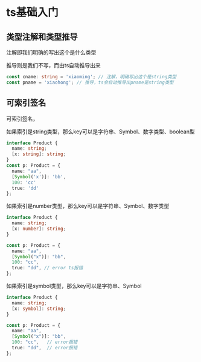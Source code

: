 # ts基础入门



## 类型注解和类型推导

注解即我们明确的写出这个是什么类型

推导则是我们不写，而由ts自动推导出来

```ts
const cname: string = 'xiaoming'; // 注解，明确写出这个是string类型
const pname = 'xiaohong'; // 推导，ts会自动推导出pname是string类型
```



## 可索引签名

可索引签名，

如果索引是string类型，那么key可以是字符串、Symbol、数字类型、boolean型

```ts
interface Product {
  name: string;
  [x: string]: string;
}
const p: Product = {
  name: "aa", 
  [Symbol('x')]: 'bb',
  100: 'cc'
  true: 'dd'
};
```

如果索引是number类型，那么key可以是字符串、Symbol、数字类型

```ts
interface Product {
  name: string;
  [x: number]: string;
}

const p: Product = {
  name: "aa",
  [Symbol("x")]: "bb",
  100: "cc",
  true: "dd", // error ts报错
};
```

如果索引是symbol类型，那么key可以是字符串、Symbol

```ts
interface Product {
  name: string;
  [x: symbol]: string;
}

const p: Product = {
  name: "aa",
  [Symbol("x")]: "bb",
  100: "cc",   // error报错
  true: "dd",  // error报错
};
```

